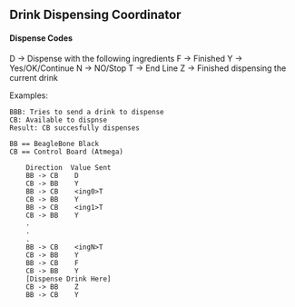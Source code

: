 ## Drink Dispensing Coordinator


#### Dispense Codes
D -> Dispense with the following ingredients
F -> Finished
Y -> Yes/OK/Continue
N -> NO/Stop
T -> End Line
Z -> Finished dispensing the current drink



Examples:

	BBB: Tries to send a drink to dispense
	CB: Available to dispnse
	Result: CB succesfully dispenses

	BB == BeagleBone Black
	CB == Control Board (Atmega)

		Direction  Value Sent
		BB -> CB 	D
		CB -> BB 	Y
		BB -> CB 	<ing0>T
		CB -> BB 	Y
		BB -> CB 	<ing1>T
		CB -> BB 	Y
		.
		.
		.
		BB -> CB 	<ingN>T
		CB -> BB 	Y
		BB -> CB 	F
		CB -> BB 	Y
		[Dispense Drink Here]
		CB -> BB 	Z
		BB -> CB 	Y